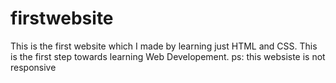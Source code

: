 # firstwebsite
This is the first website which I made by learning just HTML and CSS.
This is the first step towards learning Web Developement.
ps: this websiste is not responsive
